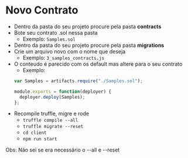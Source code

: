 # Novo Contrato

* Dentro da pasta do seu projeto procure pela pasta **contracts**  
* Bote seu contrato .sol nessa pasta
  * Exemplo: `Samples.sol`
* Dentro da pasta do seu projeto procure pela pasta **migrations**
* Crie um arquivo novo com o nome que deseja
  * Exemplo: `3_samples_contracts.js`
* O conteudo é parecido com os default mas altere para o seu contrato
  * Exemplo: 
  ```Javascript
  var Samples = artifacts.require("./Samples.sol");

  module.exports = function(deployer) {
    deployer.deploy(Samples);
  };
  ```
* Recompile truffle, migre e rode
  * `truffle compile --all`
  * `truffle migrate --reset`
  * `cd client`
  * `npm run start`
  
Obs: Não sei se era necessário o --all e --reset
